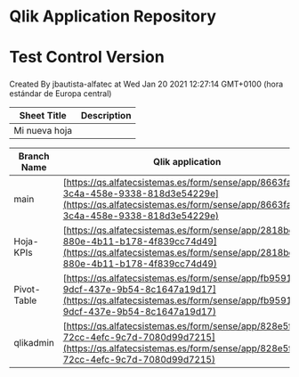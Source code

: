 # Qlik Application Repository 
# Test Control Version
### 
Created By jbautista-alfatec at Wed Jan 20 2021 12:27:14 GMT+0100 (hora estándar de Europa central)




Sheet Title | Description
------------ | -------------
Mi nueva hoja|



Branch Name|Qlik application
---|---
main|[https://qs.alfatecsistemas.es/form/sense/app/8663fae0-3c4a-458e-9338-818d3e54229e](https://qs.alfatecsistemas.es/form/sense/app/8663fae0-3c4a-458e-9338-818d3e54229e)
Hoja-KPIs|[https://qs.alfatecsistemas.es/form/sense/app/2818bd5d-880e-4b11-b178-4f839cc74d49](https://qs.alfatecsistemas.es/form/sense/app/2818bd5d-880e-4b11-b178-4f839cc74d49)
Pivot-Table|[https://qs.alfatecsistemas.es/form/sense/app/fb95915e-9dcf-437e-9b54-8c1647a19d17](https://qs.alfatecsistemas.es/form/sense/app/fb95915e-9dcf-437e-9b54-8c1647a19d17)
qlikadmin|[https://qs.alfatecsistemas.es/form/sense/app/828e5f24-72cc-4efc-9c7d-7080d99d7215](https://qs.alfatecsistemas.es/form/sense/app/828e5f24-72cc-4efc-9c7d-7080d99d7215)